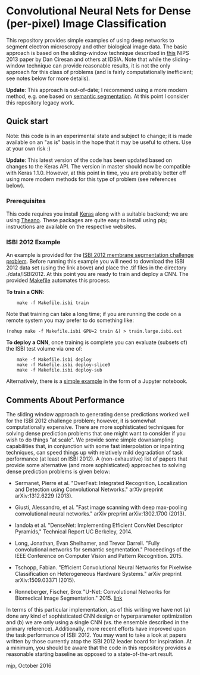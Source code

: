 # Convolutional Neural Nets for Dense (per-pixel) Image Classification
This repository provides simple examples of using deep networks to segment electron microscropy and other biological image data.  The basic approach is based on the sliding-window technique described in [this](http://papers.nips.cc/paper/4741-deep-neural-networks-segment-neuronal-membranes-in-electron-microscopy-images) NIPS 2013 paper by Dan Ciresan and others at IDSIA.  Note that while the sliding-window technique can provide reasonable results, it is not the only approach for this class of problems (and is fairly computationally inefficient; see notes below for more details).

**Update**: This approach is out-of-date; I recommend using a more modern method, e.g. one based on [semantic segmentation](https://github.com/mjpekala/bio-segmentation-dense).  At this point I consider this repository legacy work.


## Quick start

Note: this code is in an experimental state and subject to change; it is made available on an "as is" basis in the hope that it may be useful to others.  Use at your own risk :)

**Update**: This latest version of the code has been updated based on changes to the Keras API.  The version in master should now be compatible with Keras 1.1.0.  However, at this point in time, you are probably better off using more modern methods for this type of problem (see references below).

### Prerequisites

This code requires you install [Keras](http://keras.io/) along with a suitable backend; we are using [Theano](http://deeplearning.net/software/theano/).  These packages are quite easy to install using pip; instructions are available on the respective websites.


### ISBI 2012 Example

An example is provided for the [ISBI 2012 membrane segmentation challenge problem](http://brainiac2.mit.edu/isbi_challenge/).  Before running this example you will need to download the ISBI 2012 data set (using the link above) and place the .tif files in the directory ./data/ISBI2012. At this point you are ready to train and deploy a CNN.  The provided [Makefile](./Makefile) automates this process.

**To train a CNN**:
```
    make -f Makefile.isbi train
```

Note that training can take a long time; if you are running the code on a remote system you may prefer to do something like:
```
(nohup make -f Makefile.isbi GPU=2 train &) > train.large.isbi.out
```

**To deploy a CNN**, once training is complete you can evaluate (subsets of) the ISBI test volume via one of:
```
    make -f Makefile.isbi deploy 
    make -f Makefile.isbi deploy-slice0
    make -f Makefile.isbi deploy-sub
```

Alternatively, there is a [simple example](./examples/isbi2012_deploy.ipynb) in the form of a Jupyter notebook.


## Comments About Performance
The sliding window approach to generating dense predictions worked well for the ISBI 2012 challenge problem; however, it is somewhat computationally expensive.  There are more sophisticated techniques for solving dense prediction problems that one might want to consider if you wish to do things "at scale".  We provide some simple downsampling capabilities that, in conjunction with some fast interpolation or inpainting techniques, can speed things up with relatively mild degradation of task performance (at least on ISBI 2012).  A (non-exhaustive) list of papers that provide some alternative (and more sophisticated) approaches to solving dense prediction problems is given below:


- Sermanet, Pierre et al. "OverFeat: Integrated Recognition, Localization and Detection using Convolutional Networks." arXiv preprint arXiv:1312.6229 (2013).

- Giusti, Alessandro, et al. "Fast image scanning with deep max-pooling convolutional neural networks." arXiv preprint arXiv:1302.1700 (2013).

- Iandola et al. "DenseNet: Implementing Efficient ConvNet Descriptor Pyramids," Technical Report UC Berkeley, 2014.

- Long, Jonathan, Evan Shelhamer, and Trevor Darrell. "Fully convolutional networks for semantic segmentation." Proceedings of the IEEE Conference on Computer Vision and Pattern Recognition. 2015.

- Tschopp, Fabian. "Efficient Convolutional Neural Networks for Pixelwise Classification on Heterogeneous Hardware Systems." arXiv preprint arXiv:1509.03371 (2015).

- Ronneberger, Fischer, Brox "U-Net: Convolutional Networks for Biomedical Image Segmentation." 2015. [link](https://arxiv.org/abs/1505.04597)

In terms of this particular implementation, as of this writing we have not (a) done any kind of sophisticated CNN design or hyperparameter optimization and (b) we are only using a single CNN (vs. the ensemble described in the primary reference).  Additionally, more recent efforts have improved upon the task performance of ISBI 2012.   You may want to take a look at papers written by those currently atop the ISBI 2012 leader board for inspiration.   At a minimum, you should be aware that the code in this repository provides a reasonable starting baseline as opposed to a state-of-the-art result.

mjp, October 2016
